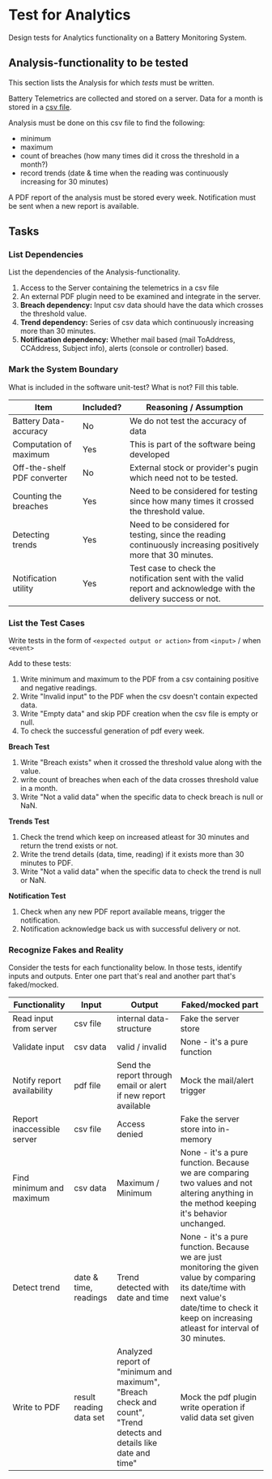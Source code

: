 # Test for Analytics

Design tests for Analytics functionality on a Battery Monitoring System.

## Analysis-functionality to be tested

This section lists the Analysis for which _tests_ must be written.

Battery Telemetrics are collected and stored on a server.
Data for a month is stored in a [csv file](https://en.wikipedia.org/wiki/Comma-separated_values).

Analysis must be done on this csv file to find the following:
- minimum
- maximum
- count of breaches (how many times did it cross the threshold in a month?)
- record trends (date & time when the reading was continuously increasing for 30 minutes)

A PDF report of the analysis must be stored every week.
Notification must be sent when a new report is available.

## Tasks

### List Dependencies

List the dependencies of the Analysis-functionality.

1. Access to the Server containing the telemetrics in a csv file
1. An external PDF plugin need to be examined and integrate in the server.
1. **Breach dependency:** Input csv data should have the data which crosses the threshold value.
1. **Trend dependency:** Series of csv data which continuously increasing more than 30 minutes.
1. **Notification dependency:** Whether mail based (mail ToAddress, CCAddress, Subject info), alerts (console or controller) based.


### Mark the System Boundary

What is included in the software unit-test? What is not? Fill this table.

| Item                      | Included?     | Reasoning / Assumption
|---------------------------|---------------|---
Battery Data-accuracy       | No            | We do not test the accuracy of data
Computation of maximum      | Yes           | This is part of the software being developed
Off-the-shelf PDF converter | No 			| External stock or provider's pugin which need not to be tested. 
Counting the breaches       | Yes 			| Need to be considered for testing since how many times it crossed the threshold value.
Detecting trends            | Yes			| Need to be considered for testing, since the reading continuously increasing positively more that 30 minutes.
Notification utility        | Yes 			| Test case to check the notification sent with the valid report and acknowledge with the delivery success or not.

### List the Test Cases

Write tests in the form of `<expected output or action>` from `<input>` / when `<event>`

Add to these tests: 

1. Write minimum and maximum to the PDF from a csv containing positive and negative readings.
1. Write "Invalid input" to the PDF when the csv doesn't contain expected data.
1. Write "Empty data" and skip PDF creation when the csv file is empty or null.
1. To check the successful generation of pdf every week.

**Breach Test**
1. Write "Breach exists" when it crossed the threshold value along with the value.
1. write count of breaches when each of the data crosses threshold value in a month.
1. Write "Not a valid data" when the specific data to check breach is null or NaN.

**Trends Test**
1. Check the trend which keep on increased atleast for 30 minutes and return the trend exists or not.
1. Write the trend details (data, time, reading) if it exists more than 30 minutes to PDF.
1. Write "Not a valid data" when the specific data to check the trend is null or NaN.

**Notification Test**
1. Check when any new PDF report available means, trigger the notification.
1. Notification acknowledge back us with successful delivery or not.


### Recognize Fakes and Reality

Consider the tests for each functionality below.
In those tests, identify inputs and outputs.
Enter one part that's real and another part that's faked/mocked.

| Functionality            | Input        | Output                      | Faked/mocked part
|--------------------------|--------------|-----------------------------|---
Read input from server     | csv file     | internal data-structure     | Fake the server store
Validate input             | csv data     | valid / invalid             | None - it's a pure function
Notify report availability | pdf file	  | Send the report through email or alert if new report available			                | Mock the mail/alert trigger
Report inaccessible server | csv file	  | Access denied               | Fake the server store into in-memory
Find minimum and maximum   | csv data 	  | Maximum / Minimum               | None - it's a pure function. Because we are comparing two values and not altering anything in the method keeping it's behavior unchanged.
Detect trend               | date & time, readings | Trend detected with date and time               | None - it's a pure function. Because we are just monitoring the given value by comparing its date/time with next value's date/time to check it keep on increasing atleast for interval of 30 minutes.
Write to PDF               | result reading data set | Analyzed report of "minimum and maximum", "Breach check and count", "Trend detects and details like date and time"               | Mock the pdf plugin write operation if valid data set given 
